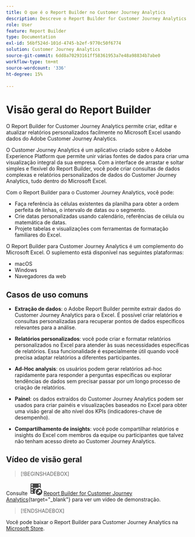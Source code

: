 ```yaml
---
title: O que é o Report Builder no Customer Journey Analytics
description: Descreve o Report Builder for Customer Journey Analytics
role: User
feature: Report Builder
type: Documentation
exl-id: 56bf524d-101d-4745-b2ef-9770c50f6774
solution: Customer Journey Analytics
source-git-commit: 6dd8a70293161ff58361953a7e48a98834b7abe0
workflow-type: tm+mt
source-wordcount: '336'
ht-degree: 15%

---
```


# Visão geral do Report Builder

O Report Builder for Customer Journey Analytics permite criar, editar e atualizar relatórios personalizados facilmente no Microsoft Excel usando dados do Adobe Customer Journey Analytics.

O Customer Journey Analytics é um aplicativo criado sobre o Adobe Experience Platform que permite unir várias fontes de dados para criar uma visualização integral da sua empresa. Com a interface de arrastar e soltar simples e flexível do Report Builder, você pode criar consultas de dados complexas e relatórios personalizados de dados do Customer Journey Analytics, tudo dentro do Microsoft Excel.

Com o Report Builder para o Customer Journey Analytics, você pode:

- Faça referência às células existentes da planilha para obter a ordem perfeita de linhas, o intervalo de datas ou o segmento.
- Crie datas personalizadas usando calendário, referências de célula ou matemática de datas.
- Projete tabelas e visualizações com ferramentas de formatação familiares do Excel.

O Report Builder para Customer Journey Analytics é um complemento do Microsoft Excel. O suplemento está disponível nas seguintes plataformas:

- macOS
- Windows
- Navegadores da web

## Casos de uso comuns

- **Extração de dados**: o Adobe Report Builder permite extrair dados do Customer Journey Analytics para o Excel. É possível criar relatórios e consultas personalizadas para recuperar pontos de dados específicos relevantes para a análise.

- **Relatórios personalizados**: você pode criar e formatar relatórios personalizados no Excel para atender às suas necessidades específicas de relatórios. Essa funcionalidade é especialmente útil quando você precisa adaptar relatórios a diferentes participantes.

- **Ad-Hoc analysis**: os usuários podem gerar relatórios ad-hoc rapidamente para responder a perguntas específicas ou explorar tendências de dados sem precisar passar por um longo processo de criação de relatórios.

- **Painel**: os dados extraídos do Customer Journey Analytics podem ser usados para criar painéis e visualizações baseados no Excel para obter uma visão geral de alto nível dos KPIs (indicadores-chave de desempenho).

- **Compartilhamento de insights**: você pode compartilhar relatórios e insights do Excel com membros da equipe ou participantes que talvez não tenham acesso direto ao Customer Journey Analytics.


## Vídeo de visão geral

>[!BEGINSHADEBOX]

Consulte ![VideoCheckedOut](/help/assets/icons/VideoCheckedOut.svg) [Report Builder for Customer Journey Analytics](https://video.tv.adobe.com/v/3452585?quality=12&learn=on&captions=por_br){target="_blank"} para ver um vídeo de demonstração.

>[!ENDSHADEBOX]

Você pode baixar o Report Builder para Customer Journey Analytics na [Microsoft Store](https://appsource.microsoft.com/en-us/product/Office365/WA200003101).
